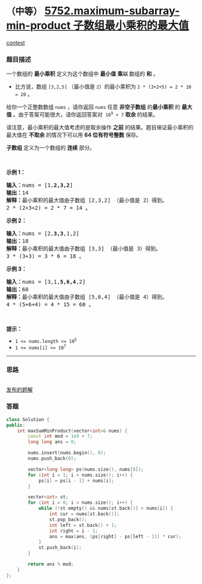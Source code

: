 # `（中等）` [5752.maximum-subarray-min-product 子数组最小乘积的最大值](https://leetcode-cn.com/problems/maximum-subarray-min-product/)

[contest](https://leetcode-cn.com/contest/weekly-contest-240/problems/maximum-subarray-min-product/)

### 题目描述
<div class="notranslate"><p>一个数组的 <strong>最小乘积</strong>&nbsp;定义为这个数组中 <strong>最小值</strong>&nbsp;<strong>乘以&nbsp;</strong>数组的 <strong>和</strong>&nbsp;。</p>

<ul>
	<li>比方说，数组&nbsp;<code>[3,2,5]</code>&nbsp;（最小值是&nbsp;<code>2</code>）的最小乘积为&nbsp;<code>2 * (3+2+5) = 2 * 10 = 20</code>&nbsp;。</li>
</ul>

<p>给你一个正整数数组&nbsp;<code>nums</code>&nbsp;，请你返回&nbsp;<code>nums</code>&nbsp;任意&nbsp;<strong>非空子数组</strong>&nbsp;的<strong>最小乘积</strong>&nbsp;的&nbsp;<strong>最大值</strong>&nbsp;。由于答案可能很大，请你返回答案对&nbsp;&nbsp;<code>10<sup>9</sup> + 7</code>&nbsp;<strong>取余&nbsp;</strong>的结果。</p>

<p>请注意，最小乘积的最大值考虑的是取余操作 <strong>之前</strong>&nbsp;的结果。题目保证最小乘积的最大值在 <strong>不取余</strong> 的情况下可以用 <strong>64 位有符号整数</strong>&nbsp;保存。</p>

<p><strong>子数组</strong>&nbsp;定义为一个数组的 <strong>连续</strong>&nbsp;部分。</p>

<p>&nbsp;</p>

<p><strong>示例 1：</strong></p>

<pre><b>输入：</b>nums = [1,<strong>2,3,2</strong>]
<b>输出：</b>14
<b>解释：</b>最小乘积的最大值由子数组 [2,3,2] （最小值是 2）得到。
2 * (2+3+2) = 2 * 7 = 14 。
</pre>

<p><strong>示例 2：</strong></p>

<pre><b>输入：</b>nums = [2,<strong>3,3</strong>,1,2]
<b>输出：</b>18
<b>解释：</b>最小乘积的最大值由子数组 [3,3] （最小值是 3）得到。
3 * (3+3) = 3 * 6 = 18 。
</pre>

<p><strong>示例 3：</strong></p>

<pre><b>输入：</b>nums = [3,1,<strong>5,6,4</strong>,2]
<b>输出：</b>60
<b>解释：</b>最小乘积的最大值由子数组 [5,6,4] （最小值是 4）得到。
4 * (5+6+4) = 4 * 15 = 60 。
</pre>

<p>&nbsp;</p>

<p><strong>提示：</strong></p>

<ul>
	<li><code>1 &lt;= nums.length &lt;= 10<sup>5</sup></code></li>
	<li><code>1 &lt;= nums[i] &lt;= 10<sup>7</sup></code></li>
</ul>
</div>

---
### 思路
```
```

[发布的题解](https://leetcode-cn.com/problems/maximum-subarray-min-product/solution/maximum-subarray-min-product-by-ikaruga-or0y/)

### 答题
``` C++
class Solution {
public:
    int maxSumMinProduct(vector<int>& nums) {
        const int mod = 1e9 + 7;
        long long ans = 0;

        nums.insert(nums.begin(), 0);
        nums.push_back(0);

        vector<long long> ps(nums.size(), nums[0]);
        for (int i = 1; i < nums.size(); i++) {
            ps[i] = ps[i - 1] + nums[i];
        }

        vector<int> st;
        for (int i = 0; i < nums.size(); i++) {
            while (!st.empty() && nums[st.back()] > nums[i]) {
                int cur = nums[st.back()];
                st.pop_back();
                int left = st.back() + 1;
                int right = i - 1;
                ans = max(ans, (ps[right] - ps[left - 1]) * cur);
            }
            st.push_back(i);
        }

        return ans % mod;
    }
};
```




